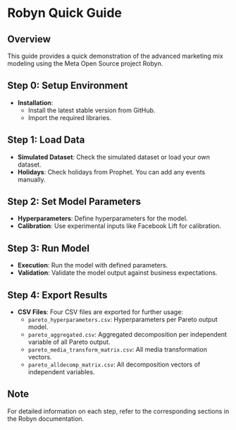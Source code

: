 # Robyn Quick Guide

## Overview

This guide provides a quick demonstration of the advanced marketing mix modeling using the Meta Open Source project Robyn.

## Step 0: Setup Environment

- **Installation**: 
  - Install the latest stable version from GitHub.
  - Import the required libraries.

## Step 1: Load Data

- **Simulated Dataset**: Check the simulated dataset or load your own dataset.
- **Holidays**: Check holidays from Prophet. You can add any events manually.

## Step 2: Set Model Parameters

- **Hyperparameters**: Define hyperparameters for the model.
- **Calibration**: Use experimental inputs like Facebook Lift for calibration.

## Step 3: Run Model

- **Execution**: Run the model with defined parameters.
- **Validation**: Validate the model output against business expectations.

## Step 4: Export Results

- **CSV Files**: Four CSV files are exported for further usage:
  - `pareto_hyperparameters.csv`: Hyperparameters per Pareto output model.
  - `pareto_aggregated.csv`: Aggregated decomposition per independent variable of all Pareto output.
  - `pareto_media_transform_matrix.csv`: All media transformation vectors.
  - `pareto_alldecomp_matrix.csv`: All decomposition vectors of independent variables.

## Note

For detailed information on each step, refer to the corresponding sections in the Robyn documentation.
